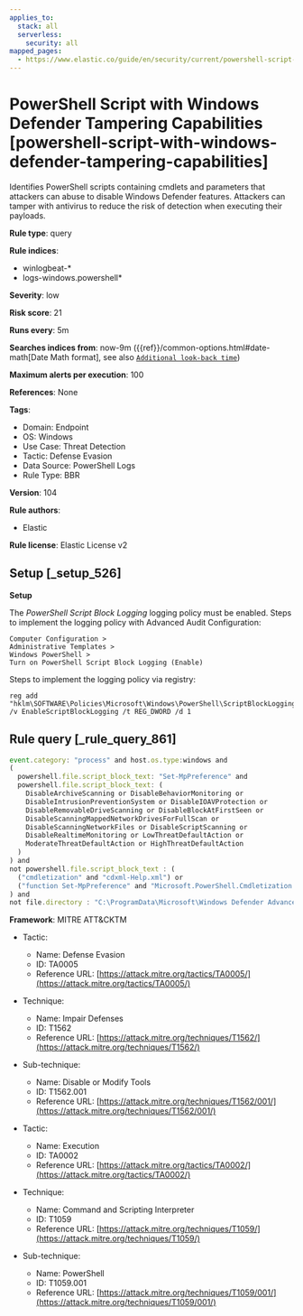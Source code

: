 ```yaml
---
applies_to:
  stack: all
  serverless:
    security: all
mapped_pages:
  - https://www.elastic.co/guide/en/security/current/powershell-script-with-windows-defender-tampering-capabilities.html
---
```


# PowerShell Script with Windows Defender Tampering Capabilities [powershell-script-with-windows-defender-tampering-capabilities]

Identifies PowerShell scripts containing cmdlets and parameters that attackers can abuse to disable Windows Defender features. Attackers can tamper with antivirus to reduce the risk of detection when executing their payloads.

**Rule type**: query

**Rule indices**:

* winlogbeat-*
* logs-windows.powershell*

**Severity**: low

**Risk score**: 21

**Runs every**: 5m

**Searches indices from**: now-9m ({{ref}}/common-options.html#date-math[Date Math format], see also [`Additional look-back time`](docs-content://solutions/security/detect-and-alert/create-detection-rule.md#rule-schedule))

**Maximum alerts per execution**: 100

**References**: None

**Tags**:

* Domain: Endpoint
* OS: Windows
* Use Case: Threat Detection
* Tactic: Defense Evasion
* Data Source: PowerShell Logs
* Rule Type: BBR

**Version**: 104

**Rule authors**:

* Elastic

**Rule license**: Elastic License v2

## Setup [_setup_526]

**Setup**

The *PowerShell Script Block Logging* logging policy must be enabled. Steps to implement the logging policy with Advanced Audit Configuration:

```
Computer Configuration >
Administrative Templates >
Windows PowerShell >
Turn on PowerShell Script Block Logging (Enable)
```

Steps to implement the logging policy via registry:

```
reg add "hklm\SOFTWARE\Policies\Microsoft\Windows\PowerShell\ScriptBlockLogging" /v EnableScriptBlockLogging /t REG_DWORD /d 1
```


## Rule query [_rule_query_861]

```js
event.category: "process" and host.os.type:windows and
(
  powershell.file.script_block_text: "Set-MpPreference" and
  powershell.file.script_block_text: (
    DisableArchiveScanning or DisableBehaviorMonitoring or
    DisableIntrusionPreventionSystem or DisableIOAVProtection or
    DisableRemovableDriveScanning or DisableBlockAtFirstSeen or
    DisableScanningMappedNetworkDrivesForFullScan or
    DisableScanningNetworkFiles or DisableScriptScanning or
    DisableRealtimeMonitoring or LowThreatDefaultAction or
    ModerateThreatDefaultAction or HighThreatDefaultAction
  )
) and
not powershell.file.script_block_text : (
  ("cmdletization" and "cdxml-Help.xml") or
  ("function Set-MpPreference" and "Microsoft.PowerShell.Cmdletization.GeneratedTypes.MpPreference.SubmitSamplesConsentType")
) and
not file.directory : "C:\ProgramData\Microsoft\Windows Defender Advanced Threat Protection\SenseCM"
```

**Framework**: MITRE ATT&CKTM

* Tactic:

    * Name: Defense Evasion
    * ID: TA0005
    * Reference URL: [https://attack.mitre.org/tactics/TA0005/](https://attack.mitre.org/tactics/TA0005/)

* Technique:

    * Name: Impair Defenses
    * ID: T1562
    * Reference URL: [https://attack.mitre.org/techniques/T1562/](https://attack.mitre.org/techniques/T1562/)

* Sub-technique:

    * Name: Disable or Modify Tools
    * ID: T1562.001
    * Reference URL: [https://attack.mitre.org/techniques/T1562/001/](https://attack.mitre.org/techniques/T1562/001/)

* Tactic:

    * Name: Execution
    * ID: TA0002
    * Reference URL: [https://attack.mitre.org/tactics/TA0002/](https://attack.mitre.org/tactics/TA0002/)

* Technique:

    * Name: Command and Scripting Interpreter
    * ID: T1059
    * Reference URL: [https://attack.mitre.org/techniques/T1059/](https://attack.mitre.org/techniques/T1059/)

* Sub-technique:

    * Name: PowerShell
    * ID: T1059.001
    * Reference URL: [https://attack.mitre.org/techniques/T1059/001/](https://attack.mitre.org/techniques/T1059/001/)



